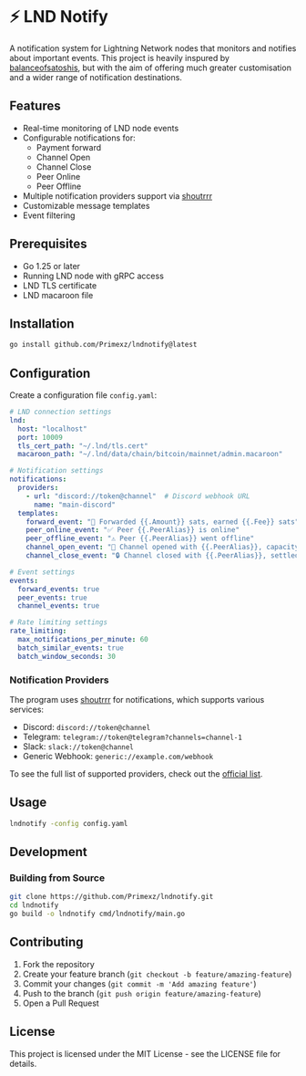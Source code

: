# ⚡️ LND Notify

A notification system for Lightning Network nodes that monitors and notifies about important events.
This project is heavily inspured by [balanceofsatoshis](https://github.com/alexbosworth/balanceofsatoshis), but with the aim of offering much greater customisation and a wider range of notification destinations.

## Features

- Real-time monitoring of LND node events
- Configurable notifications for:
  - Payment forward
  - Channel Open
  - Channel Close
  - Peer Online
  - Peer Offline
- Multiple notification providers support via [shoutrrr](https://github.com/nicholas-fedor/shoutrrr)
- Customizable message templates
- Event filtering

## Prerequisites

- Go 1.25 or later
- Running LND node with gRPC access
- LND TLS certificate
- LND macaroon file

## Installation

```bash
go install github.com/Primexz/lndnotify@latest
```

## Configuration

Create a configuration file `config.yaml`:

```yaml
# LND connection settings
lnd:
  host: "localhost"
  port: 10009
  tls_cert_path: "~/.lnd/tls.cert"
  macaroon_path: "~/.lnd/data/chain/bitcoin/mainnet/admin.macaroon"

# Notification settings
notifications:
  providers:
    - url: "discord://token@channel"  # Discord webhook URL
      name: "main-discord"
  templates:
    forward_event: "💸 Forwarded {{.Amount}} sats, earned {{.Fee}} sats"
    peer_online_event: "✅ Peer {{.PeerAlias}} is online"
    peer_offline_event: "⚠️ Peer {{.PeerAlias}} went offline"
    channel_open_event: "🚀 Channel opened with {{.PeerAlias}}, capacity {{.Capacity}} sats"
    channel_close_event: "🔒 Channel closed with {{.PeerAlias}}, settled balance {{.SettledBalance}} sats"

# Event settings
events:
  forward_events: true
  peer_events: true
  channel_events: true

# Rate limiting settings
rate_limiting:
  max_notifications_per_minute: 60
  batch_similar_events: true
  batch_window_seconds: 30
```


### Notification Providers

The program uses [shoutrrr](https://github.com/nicholas-fedor/shoutrrr) for notifications, which supports various services:

- Discord: `discord://token@channel`
- Telegram: `telegram://token@telegram?channels=channel-1`
- Slack: `slack://token@channel`
- Generic Webhook: `generic://example.com/webhook`

To see the full list of supported providers, check out the [official list](https://github.com/nicholas-fedor/shoutrrr#supported-services).

## Usage

```bash
lndnotify -config config.yaml
```

## Development

### Building from Source

```bash
git clone https://github.com/Primexz/lndnotify.git
cd lndnotify
go build -o lndnotify cmd/lndnotify/main.go
```

## Contributing

1. Fork the repository
2. Create your feature branch (`git checkout -b feature/amazing-feature`)
3. Commit your changes (`git commit -m 'Add amazing feature'`)
4. Push to the branch (`git push origin feature/amazing-feature`)
5. Open a Pull Request

## License

This project is licensed under the MIT License - see the LICENSE file for details.